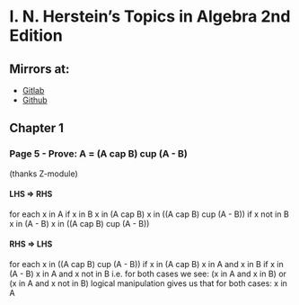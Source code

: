 # I. N. Herstein’s Topics in Algebra 2nd Edition

## Mirrors at:

* [Gitlab][gitlab-mirror]
* [Github][github-mirror]

## Chapter 1

### Page 5 - Prove: A = (A cap B) cup (A - B)

(thanks Z-module)

#### LHS => RHS

for each x in A
   if x in B
     x in (A cap B)
     x in ((A cap B) cup (A - B))
   if x not in B
     x in (A - B)
     x in ((A cap B) cup (A - B))

#### RHS => LHS

for each x in ((A cap B) cup (A - B))
  if x in (A cap B)
    x in A and x in B
  if x in (A - B)
    x in A and x not in B
  i.e. for both cases we see:
    (x in A and x in B) or (x in A and x not in B)
  logical manipulation gives us that for both cases:
    x in A

[gitlab-mirror]: <https://gitlab.com/yuvallanger/i-n-herstein.git>
[github-mirror]: <https://github.com/yuvallanger/i-n-herstein.git>
